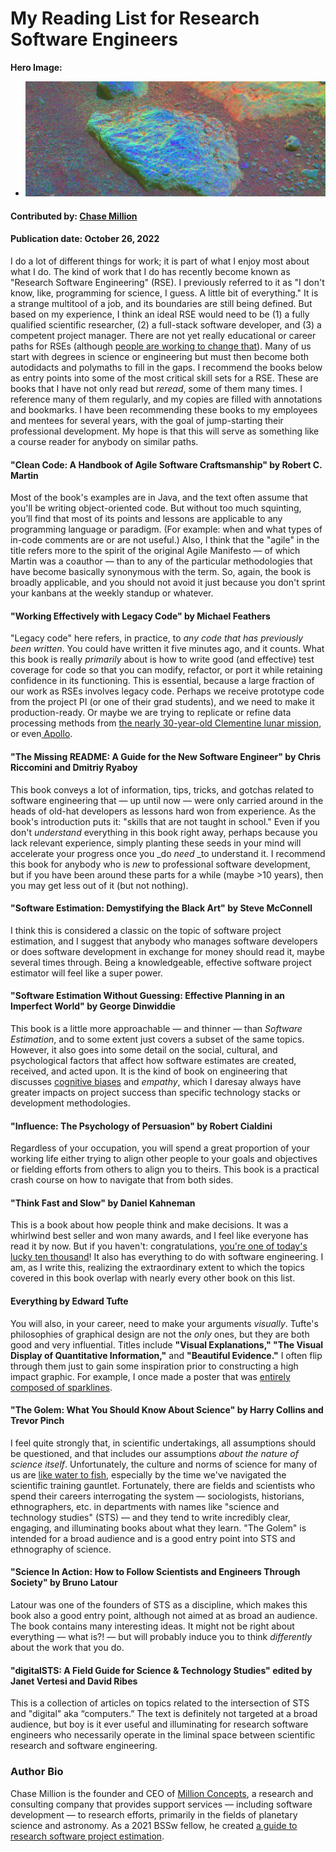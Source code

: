 # My Reading List for Research Software Engineers

 **Hero Image:**

  - <img src='../../images/Blog_2210_RSE.png' />

#### Contributed by: [Chase Million](https://github.com/cmillion)

#### Publication date: October 26, 2022

I do a lot of different things for work; it is part of what I enjoy most about what I do. The kind of work that I do has recently become known as "Research Software Engineering" (RSE). I previously referred to it as "I don't know, like, programming for science, I guess. A little bit of everything." It is a strange multitool of a job, and its boundaries are still being defined. But based on my experience, I think an ideal RSE would need to be (1) a fully qualified scientific researcher, (2) a full-stack software developer, and (3) a competent project manager. There are not yet really educational or career paths for RSEs (although [people are working to change that](https://us-rse.org/)). Many of us start with degrees in science or engineering but must then become both autodidacts and polymaths to fill in the gaps. I recommend the books below as entry points into some of the most critical skill sets for a RSE. These are books that I have not only read but _reread_, some of them many times. I reference many of them regularly, and my copies are filled with annotations and bookmarks. I have been recommending these books to my employees and mentees for several years, with the goal of jump-starting their professional development. My hope is that this will serve as something like a course reader for anybody on similar paths.

#### "Clean Code: A Handbook of Agile Software Craftsmanship" by Robert C. Martin

Most of the book's examples are in Java, and the text often assume that you'll be writing object-oriented code.  But without too much squinting, you’ll find that most of its points and lessons are applicable to any programming language or paradigm. (For example: when and what types of in-code comments are or are not useful.) Also, I think that the "agile" in the title refers more to the spirit of the original Agile Manifesto — of which Martin was a coauthor — than to any of the particular methodologies that have become basically synonymous with the term. So, again, the book is broadly applicable, and you should not avoid it just because you don't sprint your kanbans at the weekly standup or whatever.

#### "Working Effectively with Legacy Code" by Michael Feathers

"Legacy code" here refers, in practice, to _any code that has previously been written_. You could have written it five minutes ago, and it counts. What this book is really _primarily_ about is how to write good (and effective) test coverage for code so that you can modify, refactor, or port it while retaining confidence in its functioning. This is essential, because a large fraction of our work as RSEs involves legacy code. Perhaps we receive prototype code from the project PI (or one of their grad students), and we need to make it production-ready. Or maybe we are trying to replicate or refine data processing methods from [the nearly 30-year-old Clementine lunar mission](https://millionconcepts.com/clem_m3.html), or even[ Apollo](https://millionconcepts.com/ahfe_summary.html).

#### "The Missing README: A Guide for the New Software Engineer" by Chris Riccomini and Dmitriy Ryaboy

This book conveys a lot of information, tips, tricks, and gotchas related to software engineering that — up until now — were only carried around in the heads of old-hat developers as lessons hard won from experience. As the book's introduction puts it: "skills that are not taught in school." Even if you don't _understand_ everything in this book right away, perhaps because you lack relevant experience, simply planting these seeds in your mind will accelerate your progress once you _do _need_ _to understand it. I recommend this book for anybody who is _new_ to professional software development, but if you have been around these parts for a while (maybe >10 years), then you may get less out of it (but not nothing).

#### "Software Estimation: Demystifying the Black Art" by Steve McConnell

I think this is considered a classic on the topic of software project estimation, and I suggest that anybody who manages software developers or does software development in exchange for money should read it, maybe several times through. Being a knowledgeable, effective software project estimator will feel like a super power.

#### "Software Estimation Without Guessing: Effective Planning in an Imperfect World" by George Dinwiddie

This book is a little more approachable — and thinner — than _Software Estimation_, and to some extent just covers a subset of the same topics. However, it also goes into some detail on the social, cultural, and psychological factors that affect how software estimates are created, received, and acted upon. It is the kind of book on engineering that discusses [cognitive biases](https://en.wikipedia.org/wiki/List_of_cognitive_biases) and _empathy_, which I daresay always have greater impacts on project success than specific technology stacks or development methodologies.

#### "Influence: The Psychology of Persuasion" by Robert Cialdini

Regardless of your occupation, you will spend a great proportion of your working life either trying to align other people to your goals and objectives or fielding efforts from others to align you to theirs. This book is a practical crash course on how to navigate that from both sides.

#### "Think Fast and Slow" by Daniel Kahneman

This is a book about how people think and make decisions. It was a whirlwind best seller and won many awards, and I feel like everyone has read it by now. But if you haven't: congratulations, [you're one of today's lucky ten thousand](https://xkcd.com/1053/)! It also has everything to do with software engineering. I am, as I write this, realizing the extraordinary extent to which the topics covered in this book overlap with nearly every other book on this list.

#### Everything by Edward Tufte

You will also, in your career, need to make your arguments _visually_. Tufte's philosophies of graphical design are not the _only_ ones, but they are both good and very influential. Titles include **"Visual Explanations," "The Visual Display of Quantitative Information,"** and **"Beautiful Evidence."** I often flip through them just to gain some inspiration prior to constructing a high impact graphic. For example, I once made a poster that was [entirely composed of sparklines](https://millionconcepts.com/aas235.html). 

#### "The Golem: What You Should Know About Science" by Harry Collins and Trevor Pinch

I feel quite strongly that, in scientific undertakings, all assumptions should be questioned, and that includes our assumptions _about the nature of science itself_. Unfortunately, the culture and norms of science for many of us are [like water to fish](https://www.youtube.com/watch?v=8CrOL-ydFMI), especially by the time we've navigated the scientific training gauntlet. Fortunately, there are fields and scientists who spend their careers interrogating the system — sociologists, historians, ethnographers, etc. in departments with names like "science and technology studies" (STS) — and they tend to write incredibly clear, engaging, and illuminating books about what they learn. "The Golem" is intended for a broad audience and is a good entry point into STS and ethnography of science.

#### "Science In Action: How to Follow Scientists and Engineers Through Society" by Bruno Latour

Latour was one of the founders of STS as a discipline, which makes this book also a good entry point, although not aimed at as broad an audience. The book contains many interesting ideas. It might not be right about everything — what is?! — but will probably induce you to think _differently_ about the work that you do.

#### "digitalSTS: A Field Guide for Science & Technology Studies" edited by Janet Vertesi and David Ribes

This is a collection of articles on topics related to the intersection of STS and "digital" aka “computers.”  The text is definitely not targeted at a broad audience, but boy is it ever useful and illuminating for research software engineers who necessarily operate in the liminal space between scientific research and software engineering.

### Author Bio

Chase Million is the founder and CEO of [Million Concepts](https://millionconcepts.com), a research and consulting company that provides support services — including software development — to research efforts, primarily in the fields of planetary science and astronomy. As a 2021 BSSw fellow, he created [a guide to research software project estimation](https://github.com/MillionConcepts/software_project_management).

<!---
Publish: yes
Pinned: no
Topics: online learning, software engineering
--->
